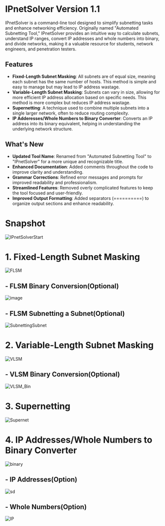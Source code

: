 # IPnetSolver Version 1.1
IPnetSolver is a command-line tool designed to simplify subnetting tasks and enhance networking efficiency. Originally named "Automated Subnetting Tool," IPnetSolver provides an intuitive way to calculate subnets, understand IP ranges, convert IP addresses and whole numbers into binary, and divide networks, making it a valuable resource for students, network engineers, and penetration testers.

## Features
- **Fixed-Length Subnet Masking**: All subnets are of equal size, meaning each subnet has the same number of hosts. This method is simple and easy to manage but may lead to IP address wastage.
- **Variable-Length Subnet Masking**: Subnets can vary in size, allowing for more efficient IP address allocation based on specific needs. This method is more complex but reduces IP address wastage.
- **Supernetting**: A technique used to combine multiple subnets into a single larger network, often to reduce routing complexity.
- **IP Adderesses/Whole Numbers to Binary Converter**:  Converts an IP address into its binary equivalent, helping in understanding the underlying network structure.

## What's New
- **Updated Tool Name**: Renamed from "Automated Subnetting Tool" to "IPnetSolver" for a more unique and recognizable title.
- **Enhanced Documentation**: Added comments throughout the code to improve clarity and understanding.
- **Grammar Corrections**: Refined error messages and prompts for improved readability and professionalism.
- **Streamlined Features**: Removed overly complicated features to keep the tool focused and user-friendly.
- **Improved Output Formatting**: Added separators (==========) to organize output sections and enhance readability.

# Snapshot
![IPnetSolverStart](https://github.com/user-attachments/assets/cb00b037-0194-45bd-9ac0-3093725b1178)

# 1. Fixed-Length Subnet Masking
![FLSM](https://github.com/user-attachments/assets/93965e01-52a2-4a21-9da2-cc3f8e40e885)

## - FLSM Binary Conversion(Optional)
![image](https://github.com/user-attachments/assets/281a566f-cf75-4fa6-8525-abb6ae099fff)

## - FLSM Subnetting a Subnet(Optional)
![SubnettingSubnet](https://github.com/user-attachments/assets/f613d98d-6ac6-4a3b-bb09-8ec0714d5898)

# 2. Variable-Length Subnet Masking
![VLSM](https://github.com/user-attachments/assets/d387a71d-a24e-4ebc-bf9c-c9c6c4d79e2c)

## - VLSM Binary Conversion(Optional)
![VLSM_Bin](https://github.com/user-attachments/assets/fd0a5dd4-3e28-455c-af7e-36f62cba3fd2)

# 3. Supernetting
![Supernet](https://github.com/user-attachments/assets/35a0b3d9-0ef5-42c9-89c5-43168c7b0d05)

# 4. IP Addresses/Whole Numbers to Binary Converter
![binary](https://github.com/user-attachments/assets/ea6410e9-ec36-4c79-b379-941191152cf7)

## - IP Addresses(Option)
![sd](https://github.com/user-attachments/assets/657f40e9-32c4-4b34-bc61-7017795ec679)

## - Whole Numbers(Option)
![IP](https://github.com/user-attachments/assets/da06495d-b04c-430e-9666-09100a3e50ef)











